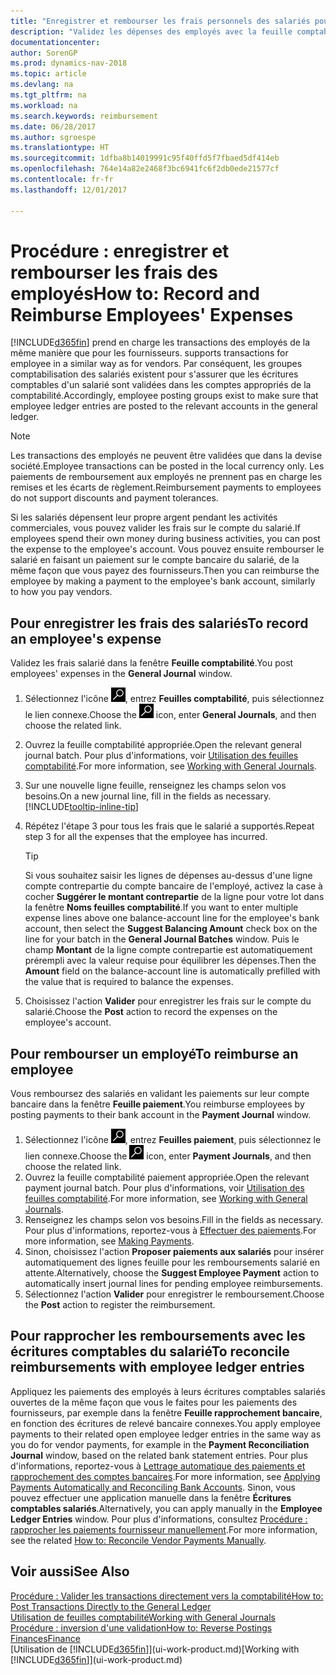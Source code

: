 ```yaml
---
title: "Enregistrer et rembourser les frais personnels des salariés pour les activités commerciales"
description: "Validez les dépenses des employés avec la feuille comptabilité sur le compte de l'employé et validez par la suite un paiement sur le compte bancaire de l'employé pour rembourser les frais liés à l'entreprise."
documentationcenter: 
author: SorenGP
ms.prod: dynamics-nav-2018
ms.topic: article
ms.devlang: na
ms.tgt_pltfrm: na
ms.workload: na
ms.search.keywords: reimbursement
ms.date: 06/28/2017
ms.author: sgroespe
ms.translationtype: HT
ms.sourcegitcommit: 1dfba8b14019991c95f40ffd5f7fbaed5df414eb
ms.openlocfilehash: 764e14a82e2468f3bc6941fc6f2db0ede21577cf
ms.contentlocale: fr-fr
ms.lasthandoff: 12/01/2017

---
```

# <a name="how-to-record-and-reimburse-employees-expenses"></a><span data-ttu-id="18399-103">Procédure : enregistrer et rembourser les frais des employés</span><span class="sxs-lookup"><span data-stu-id="18399-103">How to: Record and Reimburse Employees' Expenses</span></span>
[!INCLUDE[d365fin](includes/d365fin_md.md)]<span data-ttu-id="18399-104"> prend en charge les transactions des employés de la même manière que pour les fournisseurs.</span><span class="sxs-lookup"><span data-stu-id="18399-104"> supports transactions for employee in a similar way as for vendors.</span></span> <span data-ttu-id="18399-105">Par conséquent, les groupes comptabilisation des salariés existent pour s'assurer que les écritures comptables d'un salarié sont validées dans les comptes appropriés de la comptabilité.</span><span class="sxs-lookup"><span data-stu-id="18399-105">Accordingly, employee posting groups exist to make sure that employee ledger entries are posted to the relevant accounts in the general ledger.</span></span>

> [!NOTE]  
> <span data-ttu-id="18399-106">Les transactions des employés ne peuvent être validées que dans la devise société.</span><span class="sxs-lookup"><span data-stu-id="18399-106">Employee transactions can be posted in the local currency only.</span></span> <span data-ttu-id="18399-107">Les paiements de remboursement aux employés ne prennent pas en charge les remises et les écarts de règlement.</span><span class="sxs-lookup"><span data-stu-id="18399-107">Reimbursement payments to employees do not support discounts and payment tolerances.</span></span>

<span data-ttu-id="18399-108">Si les salariés dépensent leur propre argent pendant les activités commerciales, vous pouvez valider les frais sur le compte du salarié.</span><span class="sxs-lookup"><span data-stu-id="18399-108">If employees spend their own money during business activities, you can post the expense to the employee's account.</span></span> <span data-ttu-id="18399-109">Vous pouvez ensuite rembourser le salarié en faisant un paiement sur le compte bancaire du salarié, de la même façon que vous payez des fournisseurs.</span><span class="sxs-lookup"><span data-stu-id="18399-109">Then you can reimburse the employee by making a payment to the employee's bank account, similarly to how you pay vendors.</span></span>

## <a name="to-record-an-employees-expense"></a><span data-ttu-id="18399-110">Pour enregistrer les frais des salariés</span><span class="sxs-lookup"><span data-stu-id="18399-110">To record an employee's expense</span></span>
<span data-ttu-id="18399-111">Validez les frais salarié dans la fenêtre **Feuille comptabilité**.</span><span class="sxs-lookup"><span data-stu-id="18399-111">You post employees' expenses in the **General Journal** window.</span></span>
1. <span data-ttu-id="18399-112">Sélectionnez l'icône ![Page ou état pour la recherche](media/ui-search/search_small.png "Page ou état pour la recherche"), entrez **Feuilles comptabilité**, puis sélectionnez le lien connexe.</span><span class="sxs-lookup"><span data-stu-id="18399-112">Choose the ![Search for Page or Report](media/ui-search/search_small.png "Search for Page or Report icon") icon, enter **General Journals**, and then choose the related link.</span></span>
2. <span data-ttu-id="18399-113">Ouvrez la feuille comptabilité appropriée.</span><span class="sxs-lookup"><span data-stu-id="18399-113">Open the relevant general journal batch.</span></span> <span data-ttu-id="18399-114">Pour plus d'informations, voir [Utilisation des feuilles comptabilité](ui-work-general-journals.md).</span><span class="sxs-lookup"><span data-stu-id="18399-114">For more information, see [Working with General Journals](ui-work-general-journals.md).</span></span>
3. <span data-ttu-id="18399-115">Sur une nouvelle ligne feuille, renseignez les champs selon vos besoins.</span><span class="sxs-lookup"><span data-stu-id="18399-115">On a new journal line, fill in the fields as necessary.</span></span> [!INCLUDE[tooltip-inline-tip](includes/tooltip-inline-tip_md.md)]    
4. <span data-ttu-id="18399-116">Répétez l'étape 3 pour tous les frais que le salarié a supportés.</span><span class="sxs-lookup"><span data-stu-id="18399-116">Repeat step 3 for all the expenses that the employee has incurred.</span></span>

    > [!TIP]  
    > <span data-ttu-id="18399-117">Si vous souhaitez saisir les lignes de dépenses au-dessus d'une ligne compte contrepartie du compte bancaire de l'employé, activez la case à cocher **Suggérer le montant contrepartie** de la ligne pour votre lot dans la fenêtre **Noms feuilles comptabilité**.</span><span class="sxs-lookup"><span data-stu-id="18399-117">If you want to enter multiple expense lines above one balance-account line for the employee's bank account, then select the **Suggest Balancing Amount** check box on the line for your batch in the **General Journal Batches** window.</span></span> <span data-ttu-id="18399-118">Puis le champ **Montant** de la ligne compte contrepartie est automatiquement prérempli avec la valeur requise pour équilibrer les dépenses.</span><span class="sxs-lookup"><span data-stu-id="18399-118">Then the **Amount** field on the balance-account line is automatically prefilled with the value that is required to balance the expenses.</span></span>
5. <span data-ttu-id="18399-119">Choisissez l'action **Valider** pour enregistrer les frais sur le compte du salarié.</span><span class="sxs-lookup"><span data-stu-id="18399-119">Choose the **Post** action to record the expenses on the employee's account.</span></span>

## <a name="to-reimburse-an-employee"></a><span data-ttu-id="18399-120">Pour rembourser un employé</span><span class="sxs-lookup"><span data-stu-id="18399-120">To reimburse an employee</span></span>
<span data-ttu-id="18399-121">Vous remboursez des salariés en validant les paiements sur leur compte bancaire dans la fenêtre **Feuille paiement**.</span><span class="sxs-lookup"><span data-stu-id="18399-121">You reimburse employees by posting payments to their bank account in the **Payment Journal** window.</span></span>
1. <span data-ttu-id="18399-122">Sélectionnez l'icône ![Page ou état pour la recherche](media/ui-search/search_small.png "Page ou état pour la recherche"), entrez **Feuilles paiement**, puis sélectionnez le lien connexe.</span><span class="sxs-lookup"><span data-stu-id="18399-122">Choose the ![Search for Page or Report](media/ui-search/search_small.png "Search for Page or Report icon") icon, enter **Payment Journals**, and then choose the related link.</span></span>
2. <span data-ttu-id="18399-123">Ouvrez la feuille comptabilité paiement appropriée.</span><span class="sxs-lookup"><span data-stu-id="18399-123">Open the relevant payment journal batch.</span></span> <span data-ttu-id="18399-124">Pour plus d'informations, voir [Utilisation des feuilles comptabilité](ui-work-general-journals.md).</span><span class="sxs-lookup"><span data-stu-id="18399-124">For more information, see [Working with General Journals](ui-work-general-journals.md).</span></span>
3. <span data-ttu-id="18399-125">Renseignez les champs selon vos besoins.</span><span class="sxs-lookup"><span data-stu-id="18399-125">Fill in the fields as necessary.</span></span> <span data-ttu-id="18399-126">Pour plus d'informations, reportez-vous à [Effectuer des paiements](payables-make-payments.md).</span><span class="sxs-lookup"><span data-stu-id="18399-126">For more information, see [Making Payments](payables-make-payments.md).</span></span>
4. <span data-ttu-id="18399-127">Sinon, choisissez l'action **Proposer paiements aux salariés** pour insérer automatiquement des lignes feuille pour les remboursements salarié en attente.</span><span class="sxs-lookup"><span data-stu-id="18399-127">Alternatively, choose the **Suggest Employee Payment** action to automatically insert journal lines for pending employee reimbursements.</span></span>
5. <span data-ttu-id="18399-128">Sélectionnez l'action **Valider** pour enregistrer le remboursement.</span><span class="sxs-lookup"><span data-stu-id="18399-128">Choose the **Post** action to register the reimbursement.</span></span>  

## <a name="to-reconcile-reimbursements-with-employee-ledger-entries"></a><span data-ttu-id="18399-129">Pour rapprocher les remboursements avec les écritures comptables du salarié</span><span class="sxs-lookup"><span data-stu-id="18399-129">To reconcile reimbursements with employee ledger entries</span></span>
<span data-ttu-id="18399-130">Appliquez les paiements des employés à leurs écritures comptables salariés ouvertes de la même façon que vous le faites pour les paiements des fournisseurs, par exemple dans la fenêtre **Feuille rapprochement bancaire**, en fonction des écritures de relevé bancaire connexes.</span><span class="sxs-lookup"><span data-stu-id="18399-130">You apply employee payments to their related open employee ledger entries in the same way as you do for vendor payments, for example in the **Payment Reconciliation Journal** window, based on the related bank statement entries.</span></span> <span data-ttu-id="18399-131">Pour plus d'informations, reportez-vous à [Lettrage automatique des paiements et rapprochement des comptes bancaires](receivables-apply-payments-auto-reconcile-bank-accounts.md).</span><span class="sxs-lookup"><span data-stu-id="18399-131">For more information, see [Applying Payments Automatically and Reconciling Bank Accounts](receivables-apply-payments-auto-reconcile-bank-accounts.md).</span></span> <span data-ttu-id="18399-132">Sinon, vous pouvez effectuer une application manuelle dans la fenêtre **Écritures comptables salariés**.</span><span class="sxs-lookup"><span data-stu-id="18399-132">Alternatively, you can apply manually in the **Employee Ledger Entries** window.</span></span> <span data-ttu-id="18399-133">Pour plus d'informations, consultez [Procédure : rapprocher les paiements fournisseur manuellement](payables-how-apply-purchase-transactions-manually.md).</span><span class="sxs-lookup"><span data-stu-id="18399-133">For more information, see the related [How to: Reconcile Vendor Payments Manually](payables-how-apply-purchase-transactions-manually.md).</span></span>  

## <a name="see-also"></a><span data-ttu-id="18399-134">Voir aussi</span><span class="sxs-lookup"><span data-stu-id="18399-134">See Also</span></span>
[<span data-ttu-id="18399-135">Procédure : Valider les transactions directement vers la comptabilité</span><span class="sxs-lookup"><span data-stu-id="18399-135">How to: Post Transactions Directly to the General Ledger</span></span>](finance-how-post-transactions-directly.md)  
[<span data-ttu-id="18399-136">Utilisation de feuilles comptabilité</span><span class="sxs-lookup"><span data-stu-id="18399-136">Working with General Journals</span></span>](ui-work-general-journals.md)  
[<span data-ttu-id="18399-137">Procédure : inversion d'une validation</span><span class="sxs-lookup"><span data-stu-id="18399-137">How to: Reverse Postings</span></span>](finance-how-reverse-journal-posting.md)  
[<span data-ttu-id="18399-138">Finances</span><span class="sxs-lookup"><span data-stu-id="18399-138">Finance</span></span>](finance.md)  
<span data-ttu-id="18399-139">[Utilisation de [!INCLUDE[d365fin](includes/d365fin_md.md)]](ui-work-product.md)</span><span class="sxs-lookup"><span data-stu-id="18399-139">[Working with [!INCLUDE[d365fin](includes/d365fin_md.md)]](ui-work-product.md)</span></span>  

